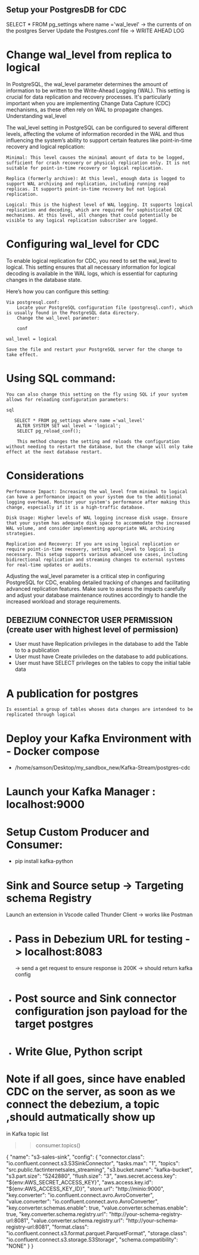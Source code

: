 ## Setup your PostgresDB for CDC

SELECT * FROM pg_settings where name ='wal_level' -> the currents of on the postgres Server
Update the Postgres.conf file 
  -> WRITE AHEAD LOG
  
# Change wal_level from replica to logical

In PostgreSQL, the wal_level parameter determines the amount of information to be written to the Write-Ahead Logging (WAL). This setting is crucial for data replication and recovery processes. It's particularly important when you are implementing Change Data Capture (CDC) mechanisms, as these often rely on WAL to propagate changes.
Understanding wal_level

The wal_level setting in PostgreSQL can be configured to several different levels, affecting the volume of information recorded in the WAL and thus influencing the system’s ability to support certain features like point-in-time recovery and logical replication:

    Minimal: This level causes the minimal amount of data to be logged, sufficient for crash recovery or physical replication only. It is not suitable for point-in-time recovery or logical replication.

    Replica (formerly archive): At this level, enough data is logged to support WAL archiving and replication, including running read replicas. It supports point-in-time recovery but not logical replication.

    Logical: This is the highest level of WAL logging. It supports logical replication and decoding, which are required for sophisticated CDC mechanisms. At this level, all changes that could potentially be visible to any logical replication subscriber are logged.

# Configuring wal_level for CDC

To enable logical replication for CDC, you need to set the wal_level to logical. This setting ensures that all necessary information for logical decoding is available in the WAL logs, which is essential for capturing changes in the database state.

Here’s how you can configure this setting:

    Via postgresql.conf:
        Locate your PostgreSQL configuration file (postgresql.conf), which is usually found in the PostgreSQL data directory.
        Change the wal_level parameter:

        conf

    wal_level = logical

    Save the file and restart your PostgreSQL server for the change to take effect.

# Using SQL command:

    You can also change this setting on the fly using SQL if your system allows for reloading configuration parameters:

    sql

       SELECT * FROM pg_settings where name ='wal_level'
        ALTER SYSTEM SET wal_level = 'logical';
        SELECT pg_reload_conf();

        This method changes the setting and reloads the configuration without needing to restart the database, but the change will only take effect at the next database restart.

# Considerations

    Performance Impact: Increasing the wal_level from minimal to logical can have a performance impact on your system due to the additional logging overhead. Monitor your system's performance after making this change, especially if it is a high-traffic database.

    Disk Usage: Higher levels of WAL logging increase disk usage. Ensure that your system has adequate disk space to accommodate the increased WAL volume, and consider implementing appropriate WAL archiving strategies.

    Replication and Recovery: If you are using logical replication or require point-in-time recovery, setting wal_level to logical is necessary. This setup supports various advanced use cases, including bidirectional replication and streaming changes to external systems for real-time updates or audits.

Adjusting the wal_level parameter is a critical step in configuring PostgreSQL for CDC, enabling detailed tracking of changes and facilitating advanced replication features. Make sure to assess the impacts carefully and adjust your database maintenance routines accordingly to handle the increased workload and storage requirements.


## DEBEZIUM CONNECTOR USER PERMISSION (create user with highest level of permission)

- User must have Replication privileges in the database to add the Table to to a publication
- User must have Create priviledes on the database to add publications.
- User must have SELECT privileges on the tables to copy the initial table data

# A publication for postgres
    Is essential a group of tables whoses data changes are intendeed to be replicated through logical

#  Deploy your Kafka Environment with - Docker compose

- /home/samson/Desktop/my_sandbox_new/Kafka-Stream/postgres-cdc

# Launch your Kafka Manager : localhost:9000

# Setup Custom Producer and Consumer:
 - pip install kafka-python


# Sink and Source setup -> Targeting schema Registry

Launch an extension in Vscode called Thunder Client ->  works like Postman
- # Pass in Debezium URL for testing -> localhost:8083
    -> send a get request to ensure response is 200K -> should return kafka config
- # Post source and Sink connector configuration json payload for the target postgres
- # Write Glue, Python script  

# Note if all goes, since have enabled CDC on the server, as soon as we connect the debezium, a topic ,should autmatically show up
  in Kafka topic list
  >> consumer.topics()


{
  "name": "s3-sales-sink",
  "config": {
    "connector.class": "io.confluent.connect.s3.S3SinkConnector",
    "tasks.max": "1",
    "topics": "src.public.factinternetsales_streaming",
    "s3.bucket.name": "kafka-bucket",
    "s3.part.size": "5242880",
    "flush.size": "3",
    "aws.secret.access.key": "${env:AWS_SECRET_ACCESS_KEY}",
    "aws.access.key.id": "${env:AWS_ACCESS_KEY_ID}",
    "store.url": "http://minio:9000",
    "key.converter": "io.confluent.connect.avro.AvroConverter",
    "value.converter": "io.confluent.connect.avro.AvroConverter",
    "key.converter.schemas.enable": true,
    "value.converter.schemas.enable": true,
    "key.converter.schema.registry.url": "http://your-schema-registry-url:8081",
    "value.converter.schema.registry.url": "http://your-schema-registry-url:8081",
    "format.class": "io.confluent.connect.s3.format.parquet.ParquetFormat",
    "storage.class": "io.confluent.connect.s3.storage.S3Storage",
    "schema.compatibility": "NONE"
  }
}

